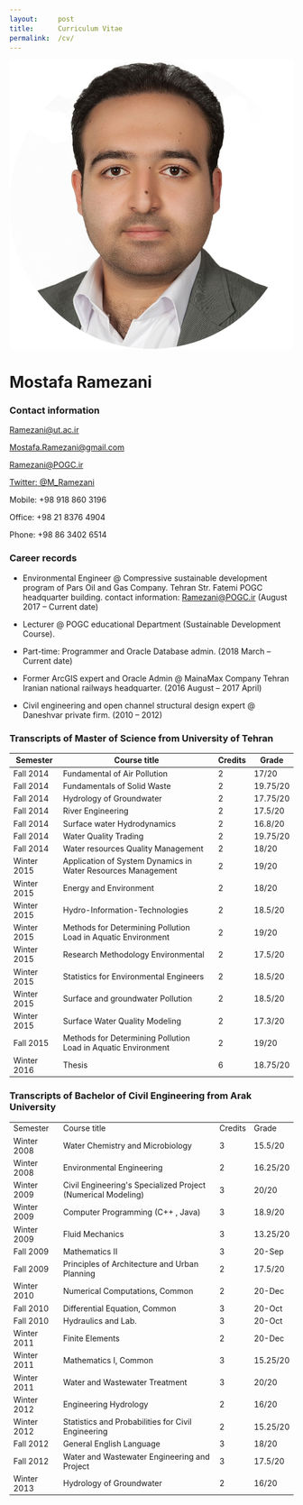```yaml
---
layout:     post
title:      Curriculum Vitae
permalink:  /cv/
---
```

  ![Mostafa Ramezani](https://raw.githubusercontent.com/anonymoustafa/anonymostafa.github.io/master/pictures/mostafaramezani.jpg)

# Mostafa Ramezani
### Contact information

[Ramezani@ut.ac.ir](mailto:ramezani@ut.ac.ir)

[Mostafa.Ramezani@gmail.com](mailto:Mostafa.Ramezani@gmail.com)


[Ramezani@POGC.ir](mailto:Ramezani@pogc.ir)

[Twitter: @M_Ramezani](https://twitter.com/M_Ramezani)


 Mobile: +98 918 860 3196
 
 Office: +98 21 8376 4904

Phone: +98 86 3402 6514

### Career records
* Environmental Engineer @ Compressive sustainable development program of Pars Oil and Gas Company. Tehran Str. Fatemi POGC headquarter building. contact information: Ramezani@POGC.ir
(August 2017 – Current date)

* Lecturer @ POGC educational Department (Sustainable Development Course). 
* Part-time: Programmer and Oracle Database admin.
(2018 March – Current date)

* Former ArcGIS expert and Oracle Admin @ MainaMax Company Tehran Iranian national railways headquarter.
(2016 August – 2017 April)

* Civil engineering and open channel structural design expert @ Daneshvar private firm.
(2010 – 2012)


### Transcripts of Master of Science from University of Tehran

| Semester| Course title                                                  | Credits | Grade    |
|---------------|---------------------------------------------------------------|---------|----------|
| Fall 2014     | Fundamental of Air Pollution                                  | 2       | 17/20    |
| Fall 2014     | Fundamentals of Solid Waste                                   | 2       | 19.75/20 |
| Fall 2014     | Hydrology of Groundwater                                      | 2       | 17.75/20 |
| Fall 2014     | River Engineering                                             | 2       | 17.5/20  |
| Fall 2014     | Surface water Hydrodynamics                                   | 2       | 16.8/20  |
| Fall 2014     | Water Quality Trading                                         | 2       | 19.75/20 |
| Fall 2014     | Water resources Quality Management                            | 2       | 18/20    |
| Winter 2015   | Application of System Dynamics in Water Resources Management  | 2       | 19/20    |
| Winter 2015   | Energy and Environment                                        | 2       | 18/20    |
| Winter 2015   | Hydro-Information-Technologies                                | 2       | 18.5/20  |
| Winter 2015   | Methods for Determining Pollution Load in Aquatic Environment | 2       | 19/20    |
| Winter 2015   | Research Methodology Environmental                            | 2       | 17.5/20  |
| Winter 2015   | Statistics for Environmental Engineers                        | 2       | 18.5/20  |
| Winter 2015   | Surface and groundwater Pollution                             | 2       | 18.5/20  |
| Winter 2015   | Surface Water Quality Modeling                                | 2       | 17.3/20  |
| Fall 2015     | Methods for Determining Pollution Load in Aquatic Environment | 2       | 19/20    |
| Winter 2016   | Thesis                                                        | 6       | 18.75/20 |

### Transcripts of Bachelor of Civil Engineering from Arak University

|  |                                                              |         |          |
|----------------------------------------------|--------------------------------------------------------------|---------|----------|
| Semester                               | Course title                                                 | Credits | Grade    |
| Winter 2008                                  | Water Chemistry and Microbiology                             | 3       | 15.5/20  |
| Winter 2008                                  | Environmental Engineering                                    | 2       | 16.25/20 |
| Winter 2009                                  | Civil Engineering's Specialized Project (Numerical Modeling) | 3       | 20/20    |
| Winter 2009                                  | Computer Programming (C++ , Java)                            | 3       | 18.9/20  |
| Winter 2009                                  | Fluid Mechanics                                              | 3       | 13.25/20 |
| Fall 2009                                    | Mathematics II                                               | 3       | 20-Sep   |
| Fall 2009                                    | Principles of Architecture and Urban Planning                | 2       | 17.5/20  |
| Winter 2010                                  | Numerical Computations, Common                               | 2       | 20-Dec   |
| Fall 2010                                    | Differential Equation, Common                                | 3       | 20-Oct   |
| Fall 2010                                    | Hydraulics and Lab.                                          | 3       | 20-Oct   |
| Winter 2011                                  | Finite Elements                                              | 2       | 20-Dec   |
| Winter 2011                                  | Mathematics I, Common                                        | 3       | 15.25/20 |
| Winter 2011                                  | Water and Wastewater Treatment                               | 3       | 20/20    |
| Winter 2012                                  | Engineering Hydrology                                        | 2       | 16/20    |
| Winter 2012                                  | Statistics and Probabilities for Civil Engineering           | 2       | 15.25/20 |
| Fall 2012                                    | General English Language                                     | 3       | 18/20    |
| Fall 2012                                    | Water and Wastewater Engineering and Project                 | 3       | 17.5/20  |
| Winter 2013                                  | Hydrology of Groundwater                                     | 2       | 16/20    |